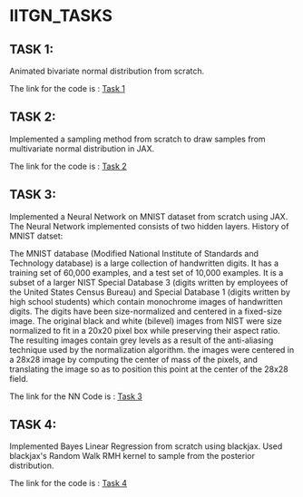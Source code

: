 # IITGN_TASKS
## TASK 1:
Animated bivariate normal distribution from scratch.

The link for the code is : [Task 1](https://github.com/JaithraVarma/IITGN_TASKS/blob/main/TASK1.ipynb)

## TASK 2:
Implemented a sampling method from scratch to draw samples from multivariate normal distribution in JAX.

The link for the code is : [Task 2](https://github.com/JaithraVarma/IITGN_TASKS/blob/main/TASK2.ipynb)

## TASK 3:
Implemented a Neural Network on MNIST dataset from scratch using JAX. The Neural Network implemented consists of two hidden layers.
History of MNIST datset:

The MNIST database (Modified National Institute of Standards and Technology database) is a large collection of handwritten digits. It has a training set of 60,000 examples, and a test set of 10,000 examples. It is a subset of a larger NIST Special Database 3 (digits written by employees of the United States Census Bureau) and Special Database 1 (digits written by high school students) which contain monochrome images of handwritten digits. The digits have been size-normalized and centered in a fixed-size image. The original black and white (bilevel) images from NIST were size normalized to fit in a 20x20 pixel box while preserving their aspect ratio. The resulting images contain grey levels as a result of the anti-aliasing technique used by the normalization algorithm. the images were centered in a 28x28 image by computing the center of mass of the pixels, and translating the image so as to position this point at the center of the 28x28 field.

The link for the NN Code is : [Task 3](https://github.com/JaithraVarma/IITGN_TASKS/blob/main/TASK3%20(1).ipynb) 

## TASK 4:
Implemented Bayes Linear Regression from scratch using blackjax. Used blackjax's Random Walk RMH kernel to sample from the posterior distribution.

The link for the code is : [Task 4](https://github.com/JaithraVarma/IITGN_TASKS/blob/main/TASK4.ipynb)



